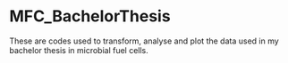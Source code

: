 # MFC_BachelorThesis
These are codes used to transform, analyse and plot the data used in my bachelor thesis in microbial fuel cells.
